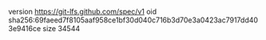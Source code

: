 version https://git-lfs.github.com/spec/v1
oid sha256:69faeed7f8105aaf958ce1bf30d040c716b3d70e3a0423ac7917dd403e9416ce
size 34544
